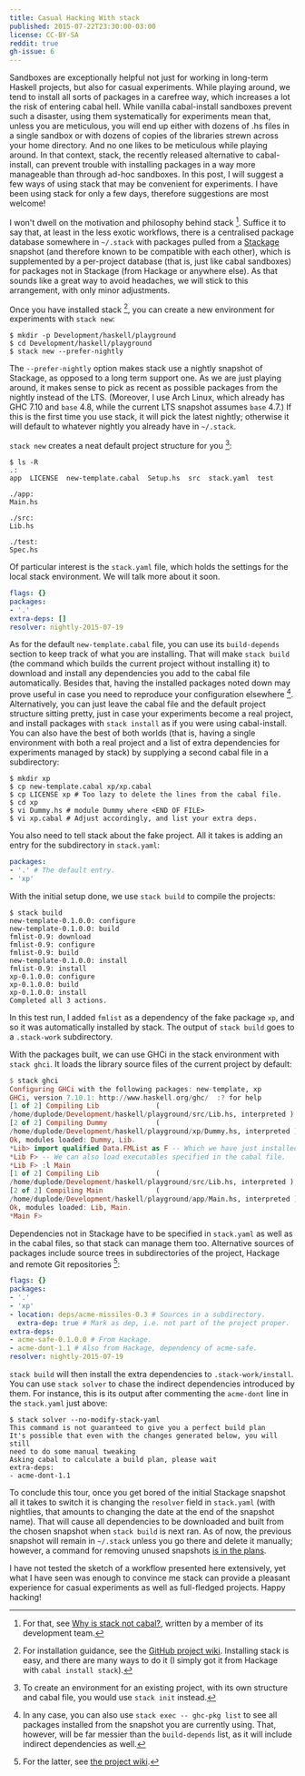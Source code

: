 ```yaml
---
title: Casual Hacking With stack
published: 2015-07-22T23:30:00-03:00
license: CC-BY-SA
reddit: true
gh-issue: 6
---
```


Sandboxes are exceptionally helpful not just for working in long-term
Haskell projects, but also for casual experiments. While playing around,
we tend to install all sorts of packages in a carefree way, which
increases a lot the risk of entering cabal hell. While vanilla
cabal-install sandboxes prevent such a disaster, using them
systematically for experiments mean that, unless you are meticulous, you
will end up either with dozens of .hs files in a single sandbox or with
dozens of copies of the libraries strewn across your home directory.
And no one likes to be meticulous while playing around. In that context,
stack, the recently released alternative to cabal-install, can prevent
trouble with installing packages in a way more manageable than through
ad-hoc sandboxes. In this post, I will suggest a few ways of using stack
that may be convenient for experiments. I have been using stack for only
a few days, therefore suggestions are most welcome!

<div></div><!--more-->

I won't dwell on the motivation and philosophy behind stack [^why].
Suffice it to say that, at least in the less exotic workflows, there is
a centralised package database somewhere in `~/.stack` with packages
pulled from a [Stackage](https://www.stackage.org/) snapshot (and
therefore known to be compatible with each other), which is supplemented
by a per-project database (that is, just like cabal sandboxes) for
packages not in Stackage (from Hackage or anywhere else). As that sounds
like a great way to avoid headaches, we will stick to this arrangement,
with only minor adjustments.

[^why]: For that, see
[Why is stack not cabal?](https://www.fpcomplete.com/blog/2015/06/why-is-stack-not-cabal),
written by a member of its development team.

Once you have installed stack [^install], you can create a new
environment for experiments with `stack new`:

[^install]: For installation guidance, see the
[GitHub project wiki](https://github.com/commercialhaskell/stack/wiki/Downloads).
Installing stack is easy, and there are many ways to do it (I simply
got it from Hackage with `cabal install stack`).

```
$ mkdir -p Development/haskell/playground
$ cd Development/haskell/playground
$ stack new --prefer-nightly
```

The `--prefer-nightly` option makes stack use a nightly snapshot of
Stackage, as opposed to a long term support one. As we are just playing
around, it makes sense to pick as recent as possible packages from the
nightly instead of the LTS. (Moreover, I use Arch Linux, which already
has GHC 7.10 and `base` 4.8, while the current LTS snapshot assumes
`base` 4.7.) If this is the first time you use stack, it will pick the
latest nightly; otherwise it will default to whatever nightly you
already have in `~/.stack`.

`stack new` creates a neat default project structure for you [^init]:

[^init]: To create an environment for an existing project, with its own
structure and cabal file, you would use `stack init` instead.

```
$ ls -R
.:
app  LICENSE  new-template.cabal  Setup.hs  src  stack.yaml  test

./app:
Main.hs

./src:
Lib.hs

./test:
Spec.hs
```

Of particular interest is the `stack.yaml` file, which holds the
settings for the local stack environment. We will talk more about it
soon.

``` yaml
flags: {}
packages:
- '.'
extra-deps: []
resolver: nightly-2015-07-19
```

As for the default `new-template.cabal` file, you can use its
`build-depends` section to keep track of what you are installing. That
will make `stack build` (the command which builds the current project
without installing it) to download and install any dependencies you add
to the cabal file automatically. Besides that, having the installed
packages noted down may prove useful in case you need to reproduce your
configuration elsewhere [^ghc-pkg]. Alternatively, you can just leave
the cabal file and the default project structure sitting pretty, just in
case your experiments become a real project, and install packages with
`stack install` as if you were using cabal-install. You can also have
the best of both worlds (that is, having a single environment with both
a real project and a list of extra dependencies for experiments managed
by stack) by supplying a second cabal file in a subdirectory:

[^ghc-pkg]: In any case, you can also use `stack exec -- ghc-pkg list`
to see all packages installed from the snapshot you are currently using.
That, however, will be far messier than the `build-depends` list, as it
will include indirect dependencies as well.

```
$ mkdir xp
$ cp new-template.cabal xp/xp.cabal
$ cp LICENSE xp # Too lazy to delete the lines from the cabal file.
$ cd xp
$ vi Dummy.hs # module Dummy where <END OF FILE>
$ vi xp.cabal # Adjust accordingly, and list your extra deps.
```

You also need to tell stack about the fake project. All it takes is
adding an entry for the subdirectory in `stack.yaml`:

``` yaml
packages:
- '.' # The default entry.
- 'xp'
```

With the initial setup done, we use `stack build` to compile the
projects:

```
$ stack build
new-template-0.1.0.0: configure
new-template-0.1.0.0: build
fmlist-0.9: download
fmlist-0.9: configure
fmlist-0.9: build
new-template-0.1.0.0: install
fmlist-0.9: install
xp-0.1.0.0: configure
xp-0.1.0.0: build
xp-0.1.0.0: install
Completed all 3 actions.
```

In this test run, I added `fmlist` as a dependency of the fake package
`xp`, and so it was automatically installed by stack. The output of
`stack build` goes to a `.stack-work` subdirectory.

With the packages built, we can use GHCi in the stack environment with
`stack ghci`. It loads the library source files of the current project
by default:

``` haskell
$ stack ghci
Configuring GHCi with the following packages: new-template, xp
GHCi, version 7.10.1: http://www.haskell.org/ghc/  :? for help
[1 of 2] Compiling Lib              (
/home/duplode/Development/haskell/playground/src/Lib.hs, interpreted )
[2 of 2] Compiling Dummy            (
/home/duplode/Development/haskell/playground/xp/Dummy.hs, interpreted )
Ok, modules loaded: Dummy, Lib.
*Lib> import qualified Data.FMList as F -- Which we have just installed.
*Lib F> -- We can also load executables specified in the cabal file.
*Lib F> :l Main
[1 of 2] Compiling Lib              (
/home/duplode/Development/haskell/playground/src/Lib.hs, interpreted )
[2 of 2] Compiling Main             (
/home/duplode/Development/haskell/playground/app/Main.hs, interpreted )
Ok, modules loaded: Lib, Main.
*Main F>
```

Dependencies not in Stackage have to be specified in `stack.yaml` as
well as in the cabal files, so that stack can manage them too.
Alternative sources of packages include source trees in subdirectories
of the project, Hackage and remote Git repositories [^git]:

[^git]: For the latter, see
[the project wiki](https://github.com/commercialhaskell/stack/wiki/Nonstandard-project-initialization).

``` yaml
flags: {}
packages:
- '.'
- 'xp'
- location: deps/acme-missiles-0.3 # Sources in a subdirectory.
  extra-dep: true # Mark as dep, i.e. not part of the project proper.
extra-deps:
- acme-safe-0.1.0.0 # From Hackage.
- acme-dont-1.1 # Also from Hackage, dependency of acme-safe.
resolver: nightly-2015-07-19
```

`stack build` will then install the extra dependencies to
`.stack-work/install`. You can use `stack solver` to chase the indirect
dependencies introduced by them. For instance, this is its output after
commenting the `acme-dont` line in the `stack.yaml` just above:

```
$ stack solver --no-modify-stack-yaml
This command is not guaranteed to give you a perfect build plan
It's possible that even with the changes generated below, you will still
need to do some manual tweaking
Asking cabal to calculate a build plan, please wait
extra-deps:
- acme-dont-1.1
```

To conclude this tour, once you get bored of the initial Stackage
snapshot all it takes to switch it is changing the `resolver` field in
`stack.yaml` (with nightlies, that amounts to changing the date at the
end of the snapshot name). That will cause all dependencies to be
downloaded and built from the chosen snapshot when `stack build` is next
ran. As of now, the previous snapshot will remain in `~/.stack` unless
you go there and delete it manually; however, a command for removing
unused snapshots
[is in the plans](https://github.com/commercialhaskell/stack/issues/133).

I have not tested the sketch of a workflow presented here extensively,
yet what I have seen was enough to convince me stack can provide a
pleasant experience for casual experiments as well as full-fledged
projects. Happy hacking!
